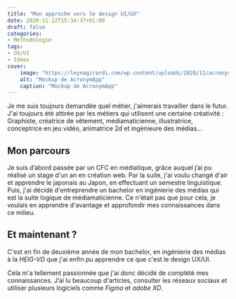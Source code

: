 ```yaml
---
title: "Mon approche vers le design UI/UX"
date: 2020-11-12T15:34:37+01:00
draft: false
categories:
- Methodologie
tags:
- UX/UI
- Idées
cover:
    image: "https://leynagirardi.com/wp-content/uploads/2020/11/acronymapp-1-scaled.jpg"
    alt: "Mockup de AcronymApp"
    caption: "Mockup de AcronymApp"
---
```


Je me suis toujours demandée quel métier, j'aimerais travailler dans le futur. J'ai toujours été attirée par les métiers qui utilisent une certaine créativité : Graphiste, créatrice de vêtement, médiamaticienne, illustratrice, conceptrice en jeu vidéo, animatrice 2d et ingénieure des médias...

## Mon parcours

Je suis d’abord passée par un CFC en médiatique, grâce auquel j’ai pu réalisé un stage d'un an en création web. Par la suite, j'ai voulu changé d'air et apprendre le japonais au Japon, en effectuant un semestre linguistique. Puis, j'ai décidé d'entreprendre un bachelor en ingénierie des médias qui est la suite logique de médiamaticienne. Ce n'était pas que pour cela, je voulais en apprendre d'avantage et approfondir mes connaissances dans ce milieu. 



## Et maintenant ?

C'est en fin de deuxième année de mon bachelor, en ingénierie des médias à la *HEIG-VD* que j'ai enfin pu apprendre ce que c'est le design UX/UI. 

Cela m'a tellement passionnée que j'ai donc décidé de complété mes connaissances. J’ai lu beaucoup d'articles, consulter les réseaux sociaux et utiliser plusieurs logiciels comme *Figma* et *adobe XD*. 